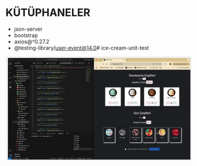 # KÜTÜPHANELER

- json-server
- bootstrap
- axios@^0.27.2
- @testing-library/user-event@14.0# ice-cream-unit-test


![](https://github.com/Rasime-Dumlupunar/ice-cream-unit-test/blob/main/ice-cream.gif)
